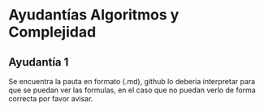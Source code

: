 # Ayudantías Algoritmos y Complejidad
## Ayudantía 1
Se encuentra la pauta en formato (.md), github lo deberia interpretar para que se puedan ver las formulas, en el caso que no puedan verlo de forma correcta por favor avisar.
